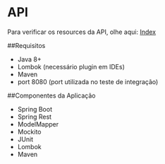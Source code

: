 # API

Para verificar os resources da API, olhe aqui: [Index](doc/index.md)

##Requisitos
* Java 8+
* Lombok (necessário plugin em IDEs)
* Maven
* port 8080  (port utilizada no teste de integração)


##Componentes da Aplicação
 
* Spring Boot
* Spring Rest
* ModelMapper
* Mockito
* JUnit
* Lombok
* Maven
 